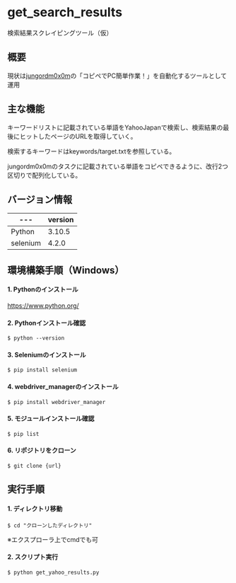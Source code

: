 # get_search_results
検索結果スクレイピングツール（仮）

## 概要
現状は[jungordm0x0m](https://crowdworks.jp/public/employers/1359924)の「コピペでPC簡単作業！」を自動化するツールとして運用

## 主な機能
キーワードリストに記載されている単語をYahooJapanで検索し、検索結果の最後にヒットしたページのURLを取得していく。

検索するキーワードはkeywords/target.txtを参照している。

jungordm0x0mのタスクに記載されている単語をコピペできるように、改行2つ区切りで配列化している。

## バージョン情報
|  ---      |  version  |
|  ----     |  ----     |
|  Python   |  3.10.5   |
|  selenium |  4.2.0    |

## 環境構築手順（Windows）
#### 1. Pythonのインストール
https://www.python.org/

#### 2. Pythonインストール確認
```shell
$ python --version
```

#### 3. Seleniumのインストール
```shell
$ pip install selenium
```

#### 4. webdriver_managerのインストール
```shell
$ pip install webdriver_manager
```

#### 5. モジュールインストール確認
```shell
$ pip list
```

#### 6. リポジトリをクローン
```shell
$ git clone {url}
```

## 実行手順
#### 1. ディレクトリ移動
```shell
$ cd "クローンしたディレクトリ"
```
※エクスプローラ上でcmdでも可

#### 2. スクリプト実行
```shell
$ python get_yahoo_results.py
```